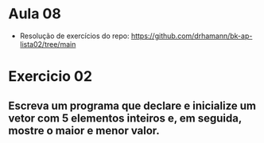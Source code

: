 # Aula 08

- Resolução de exercícios do repo: https://github.com/drhamann/bk-ap-lista02/tree/main


# Exercicio 02
## Escreva um programa que declare e inicialize um vetor com 5 elementos inteiros e, em seguida, mostre o maior e menor valor.

